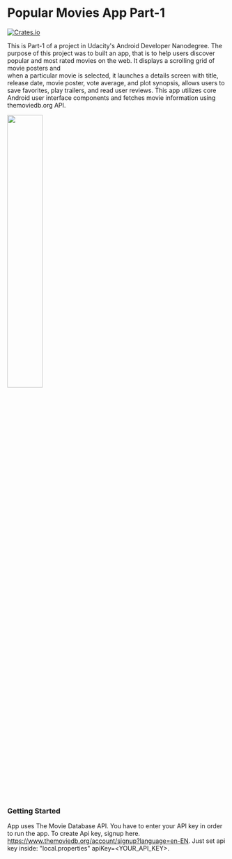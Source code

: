 # Popular Movies App Part-1

[![Crates.io](https://img.shields.io/crates/l/rustc-serialize.svg?maxAge=2592000)]()

This is Part-1 of a project in Udacity's Android Developer Nanodegree. The purpose of this project was to built an app, 
that is to help users discover popular and most rated movies on the web. It displays a scrolling grid of movie posters and  
when a  particular movie is selected, it launches a details screen with title, release date, movie poster, vote average, and plot synopsis, 
allows users to save favorites, play trailers, and read user reviews. This app utilizes core Android user interface components and 
fetches movie information using themoviedb.org API.

 <img width="40%" src="https://github.com/loftywaif002/popular-movies-app/blob/master/menu-working.gif" />

### Getting Started

App uses The Movie Database API. You have to enter your API key in order to run the app. To create Api key, signup here. https://www.themoviedb.org/account/signup?language=en-EN. Just set api key inside:  "local.properties" apiKey=<YOUR_API_KEY>.
